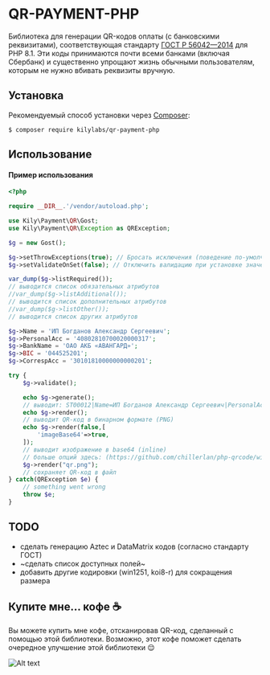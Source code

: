 # QR-PAYMENT-PHP
Библиотека для генерации QR-кодов оплаты (с банковскими реквизитами), соответствующая стандарту [ГОСТ Р 56042—2014](https://docs.cntd.ru/document/1200110981) для PHP 8.1.
Эти коды принимаются почти всеми банками (включая Сбербанк) и существенно упрощают жизнь обычными пользователям, которым не нужно вбивать реквизиты вручную.

Установка
------------

Рекомендуемый способ установки через
[Composer](http://getcomposer.org):

```
$ composer require kilylabs/qr-payment-php
```

Использование
-----
#### Пример использования
```php
<?php

require __DIR__.'/vendor/autoload.php';

use Kily\Payment\QR\Gost;
use Kily\Payment\QR\Exception as QRException;

$g = new Gost();

$g->setThrowExceptions(true); // Бросать исключения (поведение по-умолчанию)
$g->setValidateOnSet(false); // Отключить валидацию при уcтановке значения (поведение по-умолчанию)

var_dump($g->listRequired());
// выводится список обязательных атрибутов
//var_dump($g->listAdditional());
// выводится список дополнительных атрибутов
//var_dump($g->listOther());
// выводится список других атрибутов

$g->Name = 'ИП Богданов Александр Сергеевич';
$g->PersonalAcc = '40802810700020000317';
$g->BankName = 'ОАО АКБ «АВАНГАРД»';
$g->BIC = '044525201';
$g->CorrespAcc = '30101810000000000201';

try {
    $g->validate();

    echo $g->generate();
    // выводит: ST00012|Name=ИП Богданов Александр Сергеевич|PersonalAcc=40802810700020000317|BankName=ОАО АКБ «АВАНГАРД»|BIC=044525201|CorrespAcc=30101810000000000201
    echo $g->render();
    // выводит QR-код в бинарном формате (PNG)
    echo $g->render(false,[
        'imageBase64'=>true,
    ]);
    // выводит изображение в base64 (inline)
    // больше опций здесь: (https://github.com/chillerlan/php-qrcode/wiki/QROptions)
    $g->render("qr.png");
    // сохраняет QR-код в файл
} catch(QRException $e) {
    // something went wrong
    throw $e;
}
```
TODO
-----
- сделать генерацию Aztec и DataMatrix кодов (согласно стандарту ГОСТ)
- ~сделать список доступных полей~
- добавить другие кодировки (win1251, koi8-r) для сокращения размера

Купите мне... кофе ☕
-----
Вы можете купить мне кофе, отсканировав QR-код, сделанный с помощью этой библиотеки. Возможно, этот кофе поможет сделать очередное улучшение этой библиотеки 😌

![Alt text](examples/coffee_qr.png?raw=true "Optional Title")
